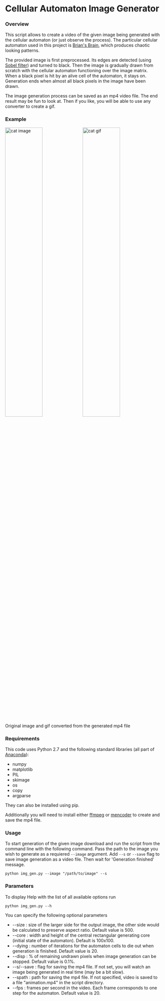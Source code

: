 # Cellular Automaton Image Generator

### Overview
This script allows to create a video of the given image being generated with the cellular automaton (or just observe the process). The particular cellular automaton used in this project is [Brian's Brain](https://en.wikipedia.org/wiki/Brian's_Brain), which produces chaotic looking patterns.

The provided image is first preprocessed. Its edges are detected (using [Sobel filter](https://en.wikipedia.org/wiki/Sobel_operator)) and turned to black. Then the image is gradually drawn from scratch with the cellular automaton functioning over the image matrix. When a black pixel is hit by an alive cell of the automaton, it stays on. Generation ends when almost all black pixels in the image have been drawn.

The image generation process can be saved as an mp4 video file. The end result may be fun to look at. Then if you like, you will be able to use any converter to create a gif.

### Example
<img src="https://drive.google.com/file/d/1U6BFHDCie46ehcsGmwyb8BUbsPqDKskG/view?usp=sharing" width=49% alt="cat image"> <img src="https://www.dropbox.com/s/yqrz4kc5iq3ibm4/git_cat_gif.gif?dl=1" width=49% alt="cat gif">
<br><br> Original image and gif converted from the generated mp4 file<br>

### Requirements
This code uses Python 2.7 and the following standard libraries (all part of [Anaconda](https://www.continuum.io/downloads)):
- numpy
- matplotlib
- PIL
- skimage
- os
- copy
- argparse

They can also be installed using pip.

Additionally you will need to install either [ffmpeg](https://ffmpeg.org/) or [mencoder](http://www.mplayerhq.hu/design7/dload.html) to create and save the mp4 file.

### Usage

To start generation of the given image download and run the script from the command line with the following command. Pass the path to the image you wish to generate as a requiered `--image` argument. Add `--s` or `--save` flag to save image generation as a video file. Then wait for 'Generation finished' message.

```
python img_gen.py --image "/path/to/image" --s
```

### Parameters

To display Help with the list of all available options run

```
python img_gen.py --h
```

You can specify the following optional parameters

- --size : size of the larger side for the output image, the other side would be calculated to preserve aspect ratio. Default value is 500.
- --core : width and height of the central rectangular generating core (initial state of the automaton). Default is 100x100.
- --dying : number of iterations for the automaton cells to die out when generation is finished. Default value is 20.
- --disp : % of remaining undrawn pixels when image generation can be stopped. Default value is 0.1%.
- --s/--save : flag for saving the mp4 file. If not set, you will watch an image being generated in real time (may be a bit slow).
- --spath : path for saving the mp4 file. If not specified, video is saved to a file "animation.mp4" in the script directory.
- --fps : frames per second in the video. Each frame corresponds to one step for the automaton. Default value is 20.
